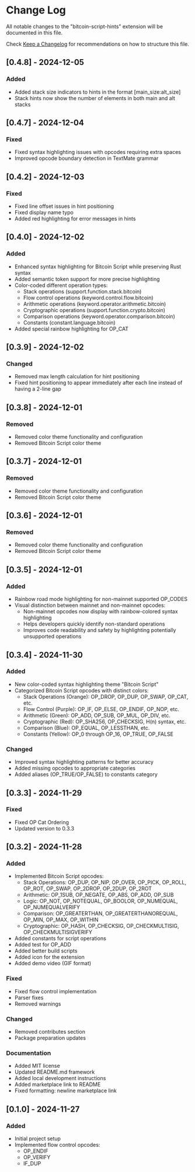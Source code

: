 # Change Log

All notable changes to the "bitcoin-script-hints" extension will be documented in this file.

Check [Keep a Changelog](http://keepachangelog.com/) for recommendations on how to structure this file.

## [0.4.8] - 2024-12-05

### Added
- Added stack size indicators to hints in the format [main_size:alt_size]
- Stack hints now show the number of elements in both main and alt stacks

## [0.4.7] - 2024-12-04

### Fixed
- Fixed syntax highlighting issues with opcodes requiring extra spaces
- Improved opcode boundary detection in TextMate grammar

## [0.4.2] - 2024-12-03

### Fixed
- Fixed line offset issues in hint positioning
- Fixed display name typo
- Added red highlighting for error messages in hints

## [0.4.0] - 2024-12-02

### Added
- Enhanced syntax highlighting for Bitcoin Script while preserving Rust syntax
- Added semantic token support for more precise highlighting
- Color-coded different operation types:
  - Stack operations (support.function.stack.bitcoin)
  - Flow control operations (keyword.control.flow.bitcoin)
  - Arithmetic operations (keyword.operator.arithmetic.bitcoin)
  - Cryptographic operations (support.function.crypto.bitcoin)
  - Comparison operations (keyword.operator.comparison.bitcoin)
  - Constants (constant.language.bitcoin)
- Added special rainbow highlighting for OP_CAT

## [0.3.9] - 2024-12-02

### Changed
- Removed max length calculation for hint positioning
- Fixed hint positioning to appear immediately after each line instead of having a 2-line gap

## [0.3.8] - 2024-12-01

### Removed
- Removed color theme functionality and configuration
- Removed Bitcoin Script color theme

## [0.3.7] - 2024-12-01

### Removed
- Removed color theme functionality and configuration
- Removed Bitcoin Script color theme

## [0.3.6] - 2024-12-01

### Removed
- Removed color theme functionality and configuration
- Removed Bitcoin Script color theme

## [0.3.5] - 2024-12-01

### Added
- Rainbow road mode highlighting for non-mainnet supported OP_CODES
- Visual distinction between mainnet and non-mainnet opcodes:
  - Non-mainnet opcodes now display with rainbow-colored syntax highlighting
  - Helps developers quickly identify non-standard operations
  - Improves code readability and safety by highlighting potentially unsupported operations

## [0.3.4] - 2024-11-30

### Added
- New color-coded syntax highlighting theme "Bitcoin Script"
- Categorized Bitcoin Script opcodes with distinct colors:
  - Stack Operations (Orange): OP_DROP, OP_DUP, OP_SWAP, OP_CAT, etc.
  - Flow Control (Purple): OP_IF, OP_ELSE, OP_ENDIF, OP_NOP, etc.
  - Arithmetic (Green): OP_ADD, OP_SUB, OP_MUL, OP_DIV, etc.
  - Cryptographic (Red): OP_SHA256, OP_CHECKSIG, H(n) syntax, etc.
  - Comparison (Blue): OP_EQUAL, OP_LESSTHAN, etc.
  - Constants (Yellow): OP_0 through OP_16, OP_TRUE, OP_FALSE

### Changed
- Improved syntax highlighting patterns for better accuracy
- Added missing opcodes to appropriate categories
- Added aliases (OP_TRUE/OP_FALSE) to constants category

## [0.3.3] - 2024-11-29

### Fixed
- Fixed OP Cat Ordering
- Updated version to 0.3.3

## [0.3.2] - 2024-11-28

### Added
- Implemented Bitcoin Script opcodes:
  - Stack Operations: OP_DUP, OP_NIP, OP_OVER, OP_PICK, OP_ROLL, OP_ROT, OP_SWAP, OP_2DROP, OP_2DUP, OP_2ROT
  - Arithmetic: OP_1SUB, OP_NEGATE, OP_ABS, OP_ADD, OP_SUB
  - Logic: OP_NOT, OP_NOTEQUAL, OP_BOOLOR, OP_NUMEQUAL, OP_NUMEQUALVERIFY
  - Comparison: OP_GREATERTHAN, OP_GREATERTHANOREQUAL, OP_MIN, OP_MAX, OP_WITHIN
  - Cryptographic: OP_HASH, OP_CHECKSIG, OP_CHECKMULTISIG, OP_CHECKMULTISIGVERIFY
- Added constants for script operations
- Added test for OP_ADD
- Added better build scripts
- Added icon for the extension
- Added demo video (GIF format)

### Fixed
- Fixed flow control implementation
- Parser fixes
- Removed warnings

### Changed
- Removed contributes section
- Package preparation updates

### Documentation
- Added MIT license
- Updated README.md framework
- Added local development instructions
- Added marketplace link to README
- Fixed formatting: newline marketplace link

## [0.1.0] - 2024-11-27

### Added
- Initial project setup
- Implemented flow control opcodes:
  - OP_ENDIF
  - OP_VERIFY
  - IF_DUP
